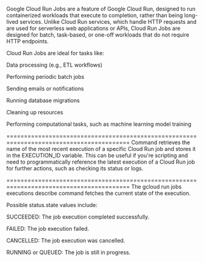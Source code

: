 Google Cloud Run Jobs are a feature of Google Cloud Run, designed to run containerized workloads that execute to completion, rather than being long-lived services. Unlike Cloud Run services, which handle HTTP requests and are used for serverless web applications or APIs, Cloud Run Jobs are designed for batch, task-based, or one-off workloads that do not require HTTP endpoints.


Cloud Run Jobs are ideal for tasks like:



Data processing (e.g., ETL workflows)

Performing periodic batch jobs

Sending emails or notifications

Running database migrations

Cleaning up resources

Performing computational tasks, such as machine learning model training

=========================================================================================
Command retrieves the name of the most recent execution of a specific Cloud Run job and stores it in the EXECUTION_ID variable. This can be useful if you're scripting and need to programmatically reference the latest execution of a Cloud Run job for further actions, such as checking its status or logs.

=========================================================================================
The gcloud run jobs executions describe command fetches the current state of the execution.

Possible status.state values include:

SUCCEEDED: The job execution completed successfully.

FAILED: The job execution failed.

CANCELLED: The job execution was cancelled.

RUNNING or QUEUED: The job is still in progress.
